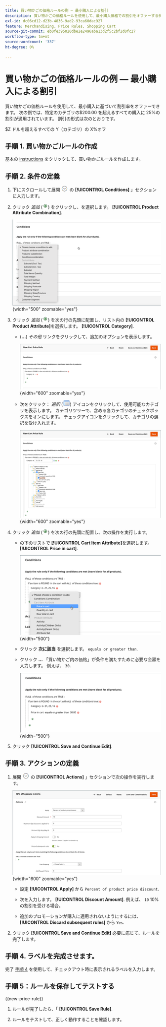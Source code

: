```yaml
---
title: 買い物かごの価格ルールの例 — 最小購入による割引
description: 買い物かごの価格ルールを使用して、最小購入価格での割引をオファーする例を確認します。
exl-id: dc06cd12-d23b-4836-9ad2-93ca60dac927
feature: Merchandising, Price Rules, Shopping Cart
source-git-commit: eb0fe395020dbe2e2496aba13d2f5c2bf2d0fc27
workflow-type: tm+mt
source-wordcount: '337'
ht-degree: 0%

---
```


# 買い物かごの価格ルールの例 — 最小購入による割引

買い物かごの価格ルールを使用して、最小購入に基づいて割引率をオファーできます。 次の例では、特定のカテゴリの$200.00 を超えるすべての購入に 25%の割引が適用されています。 割引の形式は次のとおりです。

$Z ドルを超えるすべての Y（カテゴリ）の X%オフ

## 手順 1. 買い物かごルールの作成

基本の [instructions](price-rules-cart.md) をクリックして、買い物かごルールを作成します。

## 手順 2. 条件の定義

1. 下にスクロールして展開 ![拡張セレクター](../assets/icon-display-expand.png) の **[!UICONTROL Conditions]** 」セクションに入力します。

1. クリック _追加_ (![追加アイコン](../assets/icon-add-green-circle.png)) をクリックし、を選択します。 **[!UICONTROL Product Attribute Combination]**.

   ![買い物かごの価格ルール条件 — 製品属性の組み合わせ](./assets/condition1.png){width="500" zoomable="yes"}

1. クリック _追加_ (![追加アイコン](../assets/icon-add-green-circle.png)) を次の行の先頭に配置し、リスト内の **[!UICONTROL Product Attribute]**&#x200B;を選択します。 **[!UICONTROL Category]**.

   - (**...**) _その他_ リンクをクリックして、追加のオプションを表示します。

     ![買い物かご価格ルールの条件 — カテゴリオプション](./assets/condition3.png){width="600" zoomable="yes"}

   - 次をクリック： _選択_ (![リストアイコン](../assets/icon-list-chooser.png)) アイコンをクリックして、使用可能なカテゴリを表示します。 カテゴリツリーで、含める各カテゴリのチェックボックスをオンにします。 チェックアイコンをクリックして、カテゴリの選択を受け入れます。

     ![買い物かご価格ルールの条件 — カテゴリ](./assets/condition4.png){width="600" zoomable="yes"}

1. クリック _追加_ (![追加アイコン](../assets/icon-add-green-circle.png)) を次の行の先頭に配置し、次の操作を実行します。

   - の下のリストで **[!UICONTROL Cart Item Attribute]**&#x200B;を選択します。 **[!UICONTROL Price in cart]**.

     ![買い物かご価格ルールの条件 — 買い物かごの品目属性](./assets/condition5.png){width="500"}

   - クリック **次に該当** を選択します。 `equals or greater than`.

   - クリック **...** 「買い物かご内の価格」が条件を満たすために必要な金額を入力します。 例えば、 `30`.

     ![買い物かごの価格ルール条件 — 買い物かご内の価格](./assets/condition6.png){width="500"}

1. クリック **[!UICONTROL Save and Continue Edit]**.

## 手順 3. アクションの定義

1. 展開 ![拡張セレクター](../assets/icon-display-expand.png) の **[!UICONTROL Actions]** 」セクションで次の操作を実行します。

   ![買い物かご価格ルールのアクション](./assets/minimum-discount-actions.png){width="600" zoomable="yes"}

   - 設定 **[!UICONTROL Apply]** から `Percent of product price discount`.

   - 次を入力します。 **[!UICONTROL Discount Amount]**. 例えば、 `10` 10%の割引を受ける場合。

   - 追加のプロモーションが購入に適用されないようにするには、 **[!UICONTROL Discard subsequent rules]** から `Yes`.

1. クリック **[!UICONTROL Save and Continue Edit]** 必要に応じて、ルールを完了します。

## 手順 4. ラベルを完成させます。

完了 [手順 4](price-rules-cart.md) を使用して、チェックアウト時に表示されるラベルを入力します。

## 手順 5：ルールを保存してテストする

{{new-price-rule}}

1. ルールが完了したら、「 **[!UICONTROL Save Rule]**.

1. ルールをテストして、正しく動作することを確認します。
